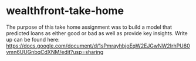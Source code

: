 # wealthfront-take-home
The purpose of this take home assignment was to build a model that predicted loans as either good or bad as well as provide key insights.
Write up can be found here: https://docs.google.com/document/d/1sPmrayhbjoEqW2EJGwNW2IrhPU60vmn6UUGnbqCdXNM/edit?usp=sharing
